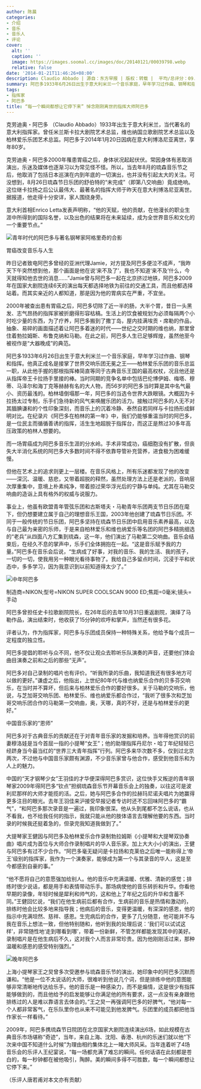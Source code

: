 ```yaml
---
author: 陈晨
categories:
- 介绍
- 音乐
- 音乐人
- 评论
cover:
  alt: ''
  caption: ''
  image: https://images.soomal.cc/images/doc/20140121/00039798.webp
  relative: false
date: '2014-01-21T11:46:26+08:00'
description: Claudio Abbado | 源自：东方早报 | 版权：转载 |  平均/总评分：09.83/59
summary: 阿巴多1933年6月26日出生于意大利米兰一个音乐家庭，早年学习过作曲、钢琴和指挥。他真正成名是接掌了世界交响乐团无冕之王――柏林爱乐乐团的音乐总监一职，从此他手握的那根指挥棒简直等同于古典音乐王国的最高权杖，况且他还是从指挥帝王卡拉扬手里接的棒……
tags:
- 指挥家
- 阿巴多
title: “每一个瞬间都想让它停下来” 悼念刚刚离世的指挥大师阿巴多
---
```


克劳迪奥・阿巴多 （Claudio Abbado）1933年出生于意大利米兰，当代著名的意大利指挥家。曾任米兰斯卡拉大剧院艺术总监，维也纳国立歌剧院艺术总监以及柏林爱乐乐团艺术总监。阿巴多于2014年1月20日因病在意大利博洛尼亚离世，享年80岁。


克劳迪奥・阿巴多2000年罹患胃癌之后，身体状况起起伏伏。常因身体有恙取消演出，乐迷及媒体也逐渐习以为常见怪不怪。所以，当去年8月的琉森音乐节之后，他取消了包括日本巡演在内到年底的一切演出，也并没有引起太大的关注。可没想到，8月26日琉森节日乐团的舒伯特的“未完成”（即第八交响曲）竟成绝响。这位继卡拉扬之后公认最伟大、最著名的指挥大师于昨天在意大利博洛尼亚离世。据报道，他走得十分安详，家人围绕身旁。

意大利首相Enrico Letta发表声明称，“他的天赋，他的贡献，在他漫长的职业生涯中所得到的国际名誉，以及出色的结果将在未来延续，成为全世界音乐和文化的一个重要节点。”

![青年时代的阿巴多与著名钢琴家阿格里奇的合影](https://images.soomal.cc/images/doc/20140121/00039796.webp)





胃癌改变音乐与人生

昨日记者致电阿巴多曾经的亚洲代理Jamie，对方提及阿巴多便泣不成声，“我昨天下午突然想到他，那个画面是他在说‘来不及了’，我也不知道‘来不及’什么，今天就得知他去世的消息……”Jamie曾与阿巴多一起在北京挤过地铁，阿巴多2009年在国家大剧院连续6天的演出每天都选择地铁为前往的交通工具，而且他都选择站着。而其实亲近的人都知道，那是因为他的胃病实在严重，不宜坐。

2000年被查出患有胃癌之后，阿巴多切除了近一半的肠，大半个胃，昔日一头黑发、志气昂扬的指挥家被折磨得形容枯槁。生活上的饮食被规划为必须每隔两个小时吃少量的东西，为了疗养，阿巴多搬到了撒丁岛，屋内挂满埃贡・席勒的作品，抽象、易碎的画面描述着让阿巴多着迷的时代――世纪之交时期的维也纳，那里曾住着勃拉姆斯、布鲁克纳和马勒。在此之前，阿巴多人生已足够辉煌，虽然他至今被视作是“大器晚成”的典范。

阿巴多1933年6月26日出生于意大利米兰一个音乐家庭，早年学习过作曲、钢琴和指挥。他真正成名是接掌了世界交响乐团无冕之王――柏林爱乐乐团的音乐总监一职，从此他手握的那根指挥棒简直等同于古典音乐王国的最高权杖，况且他还是从指挥帝王卡拉扬手里接的棒。当时同期的竞争名单中包括巴伦博伊姆、梅塔、穆蒂、马泽尔和海丁克等赫赫有名的大人物，而56岁的阿巴多当时算是其中名气最小、资历最浅的。柏林墙倒塌那一年，阿巴多的当选令世界大跌眼镜。大概因为卡拉扬太过专制，乐手们急待新的风气来唤醒乐团的活力。接触过阿巴多的人无不对其腼腆谦和的个性印象深刻，而音乐上的沉着冷静、泰然自若同样与卡拉扬形成鲜明对比。在纪录片《阿巴多在柏林的第一年》中，我们仍能够重温当时的阿巴多，是一位民主而循循善诱的指挥，活生生地超脱于指挥台，而这正是熬过30多年高压政策的柏林人想要的。

而一场胃癌成为阿巴多音乐生涯的分水岭。手术非常成功，癌细胞没有扩散，但丧失大半消化系统的阿巴多大多数时间不得不依靠导管补充营养，进食极为困难缓慢。

但他在艺术上的追求则更上一层楼。在音乐风格上，所有乐迷都发现了他的改变――深沉、温暖、慈悲，又带着超脱的释然，虽然处理方法上还是老派的，音响层次厚重集中，意境上朴素纯净，带着掠过荣华浮光后的宁静与单纯。尤其在马勒交响曲的造诣上具有格外的权威与说服力。

事业上，他虽有欧盟青年管弦乐团和古斯塔夫・马勒青年乐团两支节日乐团在麾下，但仍想要建立属于自己的理想音乐王国，2003年他创建了琉森节日乐团。不同于一般传统的节日乐团，阿巴多坚持在琉森节日乐团中启用音乐素养最高，以及与自己最为亲密的乐师，于是来自柏林爱乐和维也纳爱乐等名团的阿巴多精挑细选的“老兵”从四面八方汇集到琉森，这一年，他们演出了马勒第二交响曲。音乐会结束后，在经久不息的掌声中，乐手们全体拥抱在一起。“这是音乐赋予我的力量。”阿巴多在音乐会后说，“生病成了好事，对我的音乐、我的生活、我的孩子，一切的一切，使我用另一种眼光看待事物了。我给自己多留点时间，沉浸于平和状态中，多多学习，因为我意识到以前知道得太少了。”

![中年阿巴多](https://images.soomal.cc/images/doc/20140121/00039797.webp)

制造商=NIKON;型号=NIKON SUPER COOLSCAN 9000 ED;焦距=0毫米;镜头=手动



阿巴多曾担任史卡拉歌剧院院长，在26年后的去年10月31日重返剧院，演绎了马勒作品，演出结束时，他收获了15分钟的欢呼和掌声，当然还有很多花。

评者认为，作为指挥家，阿巴多与乐团成员保持一种特殊关系，他给予每个成员一定程度的独立性。

阿巴多提倡的聆听与众不同，他不仅让观众去聆听乐队演奏的声音，还要他们体会曲目演奏之前和之后的那些“无声”。

阿巴多对自己录制的唱片也有评价。“听我所录的乐曲，我知道我还有很多地方可以做的更好。”谦虚之后，他指出，上世纪80年代与维也纳爱乐合作的贝多芬交响乐，在当时并不算坏，但后来与柏林爱乐合作的要好很多。关于马勒的交响乐，他说，与芝加哥交响乐团、柏林爱乐、维也纳爱乐都合作过，“我听了很多次和芝加哥交响乐团合作的马勒第一交响曲，奥，天哪，真的不好，还是与柏林爱乐的更好。”

中国音乐家的“恩师”

阿巴多对于古典音乐的贡献还在于对青年音乐家的发掘和培养。当年得他赏识的前妻穆洛娃是当今首屈一指的小提琴“女王”；他的助理指挥丹尼尔・哈丁年纪轻轻已经跻身当今最当红的“世界三大青年指挥”行列。阿巴多来华次数不多，仅到过北京两次，不过他与中国音乐家颇有渊源，不少音乐家曾与他合作，感受到他音乐和为人上的魅力。

中国的“天才钢琴少女”王羽佳的才华便深得阿巴多赏识，这位快手又叛逆的青年钢琴家2009年得阿巴多“钦点”担纲琉森音乐节开幕音乐会上的独奏，以往这可是波利尼那样的大师才能揽的活。之后，她与阿巴多合作的拉赫玛尼诺夫唱片为她赢得更多注目的眼光。去年王羽佳来沪接受早报记者专访时还不忘回味阿巴多的“霸气”，“和阿巴多那次录音是一遍过，我印象很深。他从头到尾都不怎么说话，也从不看我，也不给我任何的指示，我就只能从他的肢体语言去理解他要的东西。当时录的时候我还挺着急的，但录完我知道我做到了。”

大提琴家王健因与阿巴多及柏林爱乐合作录制勃拉姆斯《小提琴和大提琴双协奏曲》唱片成为首位与大师合作录制唱片的华人音乐家。加上大大小小的演出，王健与阿巴多有过不少合作。“阿巴多毫无疑问是卡拉扬和克莱伯之后唯一能称得上‘帝王’级别的指挥家，我作为一个演奏家，能够成为第一个与其录音的华人，这是至今都感到自豪的事。”

“他不愿将自己的意愿强加给别人。他的音乐中充满温暖、优雅、清新的感觉；排练时很少说话，都是用手和表情带动乐手。那场病使他的音乐转折和升华。你看他早期的录像，年轻时候是犀利和帅气的，这和他上了年纪之后的升华和含蓄不同。”王健回忆说，“我们在他生病前后都有合作，生病前的音乐是热情和激动的，排练时他会比较多地来指导我；他病后的音乐，变得更温暖，有深深的感恩，他的指示中充满坦然、慈祥、感恩。生完病后的合作，更多了几分随意，他可能并不与我在音乐上想法一致，但他特别随和，他听到我的处理后说：‘我们可以试试这样’，非常随性地‘走到哪看到哪’，带着一份新鲜，不管怎样都能发现其中的美好。录制唱片是在他生病后不久，这对我个人而言非常珍贵。因为他刚刚活过来，那种温暖和感恩的感受特别强烈。”

![晚年阿巴多](https://images.soomal.cc/images/doc/20140121/00039798.webp)





上海小提琴家王之炅曾多次受邀参与琉森音乐节的演出，她印象中的阿巴多沉默而谦和。“他是一位不太说话的大师，很难听到他说几个词，但是排练中他的意图能够非常清晰地传达给乐手。他的音乐是一种感染力，而不是煽情，这是很少有指挥能够做到的，而且他给予的启发能够让你满足他的所有要求，这一点没有亲身跟他排练过的人是难以靠语言去体会的。”王之炅一再强调阿巴多的好脾气，“他对每一个人都非常客气，在乐队里你也从来不可能见到他发脾气。乐团里的成员都把他当作家长一样看待。”

2009年，阿巴多携琉森节日院团在北京国家大剧院连续演出6场，如此规模在古典音乐市场堪称“奇迹”，当年，来自上海、沈阳、香港、杭州的乐迷们就以他“下次来中国不知道什么时候”为理由相约集体北上一睹大师风采。当年连着听了4场音乐会的乐评人王纪宴说，“每一场都充满了难忘的瞬间。任何话语在此刻都是苍白的，每一秒钟都在被他吸引，陶醉。美的瞬间多得不可胜数，每一个瞬间都想让它停下来。”

（乐评人唐若甫对本文亦有贡献）